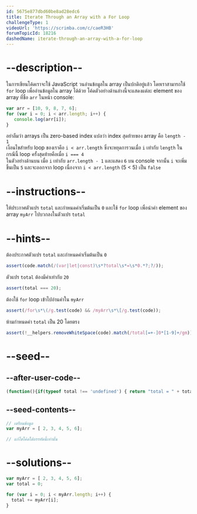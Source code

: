 ```yaml
---
id: 5675e877dbd60be8ad28edc6
title: Iterate Through an Array with a For Loop
challengeType: 1
videoUrl: 'https://scrimba.com/c/caeR3HB'
forumTopicId: 18216
dashedName: iterate-through-an-array-with-a-for-loop
---
```


# --description--

ในการเขียนโค้ดเราจะใช้ JavaScript วนอ่านข้อมูลใน array เป็นปกติอยู่แล้ว โดยเราสามารถใช้ `for` loop เพื่ออ่านข้อมูลใน array ได้ด้วย 
โค้ดตัวอย่างด้านล่างนี้จะแสดงแต่ละ element ของ array ที่ชื่อ `arr` ในหน้า console:

```js
var arr = [10, 9, 8, 7, 6];
for (var i = 0; i < arr.length; i++) {
   console.log(arr[i]);
}
```

อย่าลืมว่า arrays เป็น zero-based index แปลว่า index สุดท้ายของ array คือ `length - 1`  
เงื่อนไขสำหรับ loop ของเราคือ `i < arr.length` ซึ่งจะหยุดการวนเมื่อ `i` เท่ากับ `length` ในกรณีนี้ loop ครั้งสุดท้ายคือเมื่อ `i === 4`  
ในตัวอย่างด้านบน เมื่อ `i` เท่ากับ `arr.length - 1` และแสดง `6` บน console จากนั้น `i` จะเพิ่มขึ้นเป็น `5` และจะออกจาก loop เนื่องจาก `i < arr.length` (5 < 5) เป็น `false`

# --instructions--

ให้ประกาศตัวแปร `total` และกำหนดค่าเริ่มต้นเป็น `0` และใช้ `for` loop เพื่อนำค่า element ของ array `myArr` ไปบวกลงในตัวแปร `total`

# --hints--

ต้องประกาศตัวแปร `total` และกำหนดค่าเริ่มต้นเป็น `0`

```js
assert(code.match(/(var|let|const)\s*?total\s*=\s*0.*?;?/));
```

ตัวแปร `total` ต้องมีค่าเท่ากับ `20`



```js
assert(total === 20);
```

ต้องใช้ `for` loop เข้าไปอ่านค่าใน `myArr`

```js
assert(/for\s*\(/g.test(code) && /myArr\s*\[/g.test(code));
```

ห้ามกำหนดค่า `total` เป็น 20 โดยตรง


```js
assert(!__helpers.removeWhiteSpace(code).match(/total[=+-]0*[1-9]+/gm));
```

# --seed--

## --after-user-code--

```js
(function(){if(typeof total !== 'undefined') { return "total = " + total; } else { return "total is undefined";}})()
```

## --seed-contents--

```js
// เตรียมข้อมูล
var myArr = [ 2, 3, 4, 5, 6];

// แก้ไขโค้ดใต้บรรทัดนี้เท่านั้น
```

# --solutions--

```js
var myArr = [ 2, 3, 4, 5, 6];
var total = 0;

for (var i = 0; i < myArr.length; i++) {
  total += myArr[i];
}
```
